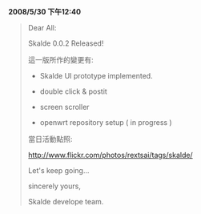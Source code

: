 **2008/5/30 下午12:40**

> Dear All:
> 
> Skalde 0.0.2 Released!
> 
> 這一版所作的變更有:
> 
> * Skalde UI prototype implemented.
> 
> - double click &amp; postit
> 
> - screen scroller
> 
> * openwrt repository setup ( in progress )
> 
> 當日活動點照:
> 
> <http://www.flickr.com/photos/rextsai/tags/skalde/>  
> 
> Let's keep going...
> 
> sincerely yours,
> 
> Skalde develope team.